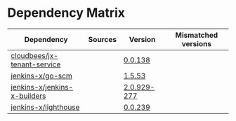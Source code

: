 # Dependency Matrix

Dependency | Sources | Version | Mismatched versions
---------- | ------- | ------- | -------------------
[cloudbees/jx-tenant-service](https://github.com/cloudbees/jx-tenant-service) |  | [0.0.138](https://github.com/cloudbees/jx-tenant-service/releases/tag/v0.0.138) | 
[jenkins-x/go-scm](https://github.com/jenkins-x/go-scm) |  | [1.5.53]() | 
[jenkins-x/jenkins-x-builders](https://github.com/jenkins-x/jenkins-x-builders) |  | [2.0.929-277]() | 
[jenkins-x/lighthouse](https://github.com/jenkins-x/lighthouse) |  | [0.0.239]() | 

